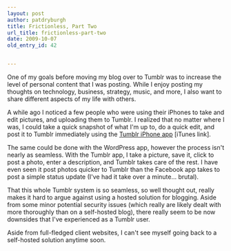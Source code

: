 ```yaml
---
layout: post
author: patdryburgh
title: Frictionless, Part Two
url_title: frictionless-part-two
date: 2009-10-07
old_entry_id: 42


---
```


One of my goals before moving my blog over to Tumblr was to increase the level of personal content that I was posting. While I enjoy posting my thoughts on technology, business, strategy, music, and more, I also want to share different aspects of my life with others.

A while ago I noticed a few people who were using their iPhones to take and edit pictures, and uploading them to Tumblr. I realized that no matter where I was, I could take a quick snapshot of what I'm up to, do a quick edit, and post it to Tumblr immediately using the [Tumblr iPhone app](http://itunes.apple.com/WebObjects/MZStore.woa/wa/viewSoftware?id=305343404&mt=8) [iTunes link].

The same could be done with the WordPress app, however the process isn't nearly as seamless. With the Tumblr app, I take a picture, save it, click to post a photo, enter a description, and Tumblr takes care of the rest. I have even seen it post photos quicker to Tumblr than the Facebook app takes to post a simple status update (I've had it take over a minute… brutal).

That this whole Tumblr system is so seamless, so well thought out, really makes it hard to argue against using a hosted solution for blogging. Aside from some minor potential security issues (which really are likely dealt with more thoroughly than on a self-hosted blog), there really seem to be now downsides that I've experienced as a Tumblr user.

Aside from full-fledged client websites, I can't see myself going back to a self-hosted solution anytime soon.